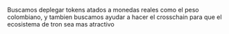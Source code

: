Buscamos deplegar tokens atados a monedas reales como el peso colombiano, y tambien buscamos ayudar a hacer el crosschain para que el ecosistema de tron sea mas atractivo
